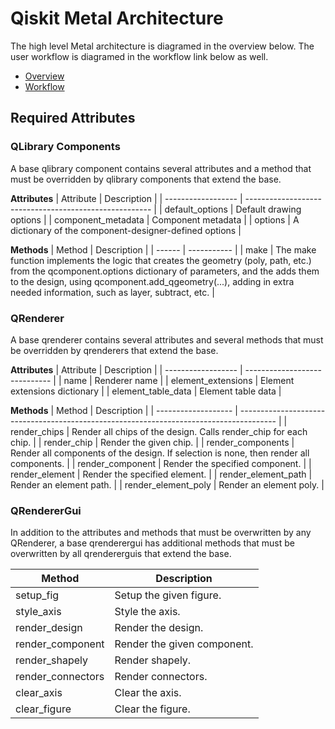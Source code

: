 ﻿# Qiskit Metal Architecture
The high level Metal architecture is diagramed in the overview below.  The user workflow is diagramed in the workflow link below as well.

* [Overview](/docs/overview.rst)
* [Workflow](/docs/workflow.rst)

## Required Attributes

### QLibrary Components
A base qlibrary component contains several attributes and a method that must be overridden by qlibrary components that extend the base.

**Attributes**
| Attribute          | Description                                            |
| ------------------ | ------------------------------------------------------ |
| default_options    | Default drawing options                                |
| component_metadata | Component metadata                                     |
| options            | A dictionary of the component-designer-defined options |

**Methods**
| Method | Description |
| ------ | ----------- |
| make   | The make function implements the logic that creates the geometry (poly, path, etc.) from the qcomponent.options dictionary of parameters, and the adds them to the design, using qcomponent.add_qgeometry(...), adding in extra needed information, such as layer, subtract, etc. |

### QRenderer
A base qrenderer contains several attributes and several methods that must be overridden by qrenderers that extend the base.

**Attributes**
| Attribute          | Description                   |
| ------------------ | ----------------------------- |
| name               | Renderer name                 |
| element_extensions | Element extensions dictionary |
| element_table_data | Element table data            |

**Methods**
| Method              | Description                                                                             |
| ------------------- | --------------------------------------------------------------------------------------- |
| render_chips        | Render all chips of the design.  Calls render_chip for each chip.                       |
| render_chip         | Render the given chip.                                                                  |
| render_components   | Render all components of the design.  If selection is none, then render all components. |
| render_component    | Render the specified component.                                                         |
| render_element      | Render the specified element.                                                           |
| render_element_path | Render an element path.                                                                 |
| render_element_poly | Render an element poly.                                                                 |

### QRendererGui
In addition to the attributes and methods that must be overwritten by any QRenderer, a base qrenderergui has additional methods that must be overwritten by all qrendererguis that extend the base.

| Method            | Description                 |
| ----------------- | --------------------------- |
| setup_fig         | Setup the given figure.     |
| style_axis        | Style the axis.             |
| render_design     | Render the design.          |
| render_component  | Render the given component. |
| render_shapely    | Render shapely.             |
| render_connectors | Render connectors.          |
| clear_axis        | Clear the axis.             |
| clear_figure      | Clear the figure.           |
